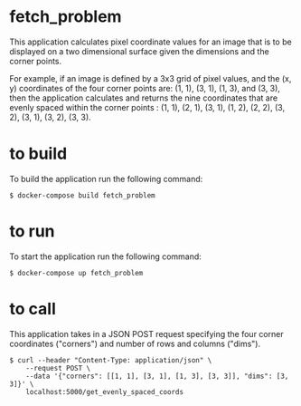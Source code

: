 # fetch_problem
This application calculates pixel coordinate values for an image that is to be displayed on a two dimensional surface given the dimensions and the corner points. 

For example, if an image is defined by a 3x3 grid of pixel values, and the (x, y) coordinates of the four corner points are: (1, 1), (3, 1), (1, 3), and (3, 3), then the application calculates and returns the nine coordinates that are evenly spaced within the corner points : (1, 1), (2, 1), (3, 1), (1, 2), (2, 2), (3, 2), (3, 1), (3, 2), (3, 3). 


# to build 
To build the application run the following command:

```$ docker-compose build fetch_problem```


# to run 
To start the application run the following command: 

```$ docker-compose up fetch_problem```


# to call
This application takes in a JSON POST request specifying the four corner coordinates ("corners") and number of rows and columns ("dims").

```
$ curl --header "Content-Type: application/json" \
	--request POST \
	--data '{"corners": [[1, 1], [3, 1], [1, 3], [3, 3]], "dims": [3, 3]}' \
	localhost:5000/get_evenly_spaced_coords
```